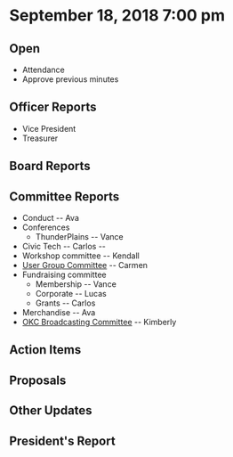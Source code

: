 # September 18, 2018 7:00 pm

## Open
* Attendance
* Approve previous minutes

## Officer Reports
* Vice President
* Treasurer

## Board Reports

## Committee Reports

* Conduct -- Ava
* Conferences
    - ThunderPlains -- Vance
* Civic Tech -- Carlos -- 
* Workshop committee -- Kendall
* [User Group Committee](https://github.com/techlahoma/board_meetings/blob/master/2018/committee_reports/09_ug_comm.md) -- Carmen
* Fundraising committee
    - Membership -- Vance
    - Corporate -- Lucas
    - Grants -- Carlos
* Merchandise -- Ava
* [OKC Broadcasting Committee](https://github.com/techlahoma/board_meetings/blob/master/2018/committee_reports/09_okc_broadcasting.md) -- Kimberly

## Action Items

## Proposals

## Other Updates

## President's Report 
